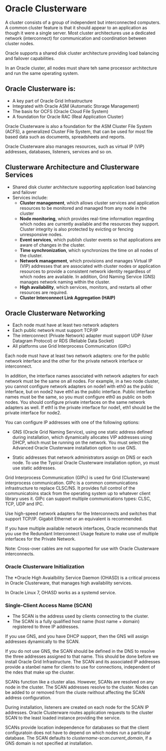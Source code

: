 # Oracle Clusterware 
A cluster consists of a group of independent but interconnected computers. A common cluster feature is that it should appear to an application as though it were a single server. Most cluster architectures use a dedicated network (interconnect) for communication and coordination between cluster nodes.

Oracle supports a shared disk cluster architecture providing load balancing and failover capabilities.

In an Oracle cluster, all nodes must share teh same processor architecture and run the same operating system. 

## Oracle Clusterware is:
* A key part of Oracle Grid Infrastructure
* Integrated with Oracle ASM (Automatic Storage Management)
* The basis for OCFS (Oracle Cloud File System)
* A foundation for Oracle RAC (Real Application Cluster)

Oracle Clusterware is also a foundation for the ASM Cluster File System (ACFS), a generalized Cluster File System, that can be used for most file based data such as documents, spreadsheets and reports.

Oracle Clusterware also manages resources, such as virtual IP (VIP) addresses, databases, listeners, services and so on.

## Clusterware Architecture and Clusterware Services
* Shared disk cluster architecture supporting application load balancing and failover
* Services include:
  - **Cluster management**, which allows cluster services and application resources to be monitored and managed from any node in the cluster 
  - **Node monitoring**, which provides real-time information regarding which nodes are currently available and the resources they support. Cluster integrity is also protected by evicting or fencing unresponsive nodes.
  - **Event services**, which publish cluster events so that applications are aware of changes in the cluster.
  - **Time synchronization**, which synchronizes the time on all nodes of the cluster.
  - **Network management**, which provisions and manages Virtual IP (VIP) addresses that are associated with cluster nodes or application resources to provide a consistent network identity regardless of which nodes are available. In addition, Grid Naming Service (GNS) manages network naming within the cluster.
  - **High availability**, which services, monitors, and restarts all other resources are required.
  - **Cluster Interconnect Link Aggregation (HAIP)**

## Oracle Clusterware Networking
* Each node must have at least two network adapters
* Each public network must support TCP/IP
* The interconnect (Private Network) adapter must support UDP (User Datagram Protocol) or RDS (Reliable Data Socket)
* All platforms use Grid Interprocess Communication (GIPc)

Each node must have at least two network adapters: one for the public network interface and the other for the private network interface or interconnect.

In addition, the interface names associated with network adapters for each network must be the same on all nodes. For example, in a two node cluster, you cannot configure network adapters on node1 with eth0 as the public interface, but on node2 have eth1 as the public interface. Public interface names must be the same, so you must configure eth0 as public on both nodes.
You should configure private interfaces on the same network adapters as well. If eth1 is the private interface for node1, eth1 should be the private interface for node2.

You can configure IP addresses with one of the following options:
* GNS (Oracle Grid Naming Service), using one static address defined during installation, which dynamically allocates VIP addresses using DHCP, which must be running on the network.
You must select the Advanced Oracle Clusterware installation option to use GNS.

* Static addresses that network administrators assign on DNS or each node. To use the Typical Oracle Clusterware installation option, yo must use static addresses.

Grid Interprocess Communication (GIPc) is used for Grid (Clusterware) interprocess communication. GIPc is a common communications infrastructure to replace CLSC/NS. It provides full control of the communicatoins stack from the operating system up to whatever client library uses it. GIPc can support multiple communications types: CLSC, TCP, UDP and IPC.

Use high-speed network adapters for the Interconnects and switches that support TCP/IP. Gigabit Ethernet or an equivalent is recommended.

If you have multiple available network interfaces, Oracle recommends that you use the Redundant Interconnect Usage feature to make use of multiple interfaces for the Private Network.

Note: Cross-over cables are not supported for use with Oracle Clusterware interconnects.

### Oracle Clusterware Initialization
The *Oracle High Avaialbility Service Daemon (OHASD) is a critical process in Oracle Clusterware, that manages high availability services.

In Oracle Linux 7, OHASD works as a systemd service.

### Single-Client Access Name (SCAN)
* The SCAN is the address used by clients connecting to the cluster.
* The SCAN is a fully qualified host name (host name + domain) registered to three IP addresses.

If you use GNS, and you have DHCP support, then the GNS will assign addresses dynamically to the SCAN.

If you do not use GNS, the SCAN should be defined in the DNS to resolve the three addresses assigned to that name. This should be done before we install Oracle Grid Infrastructure. 
The SCAN and its associated IP addresses provide a stanbel name for clients to use for connections, independent of the ndes that make up the cluster.

SCANs function like a cluster alias. However, SCANs are resolved on any node in the cluster. The SCAN addresses resolve to the cluster. Nodes can be added to or removed from the cluste rwithout affecting the SCAN address configuration.

During installation, listeners are created on each node for the SCAN IP addresses. Oracle Clusterware routes application requests to the cluster SCAN to the least loaded instance providing the service.

SCANs provide location independence for databases so that the client configuratoin does not have to depend on which nodes run a particular database.
The SCAN defaults to *clustername-scan.current_domain*, if a GNS domain is not specified at installation.